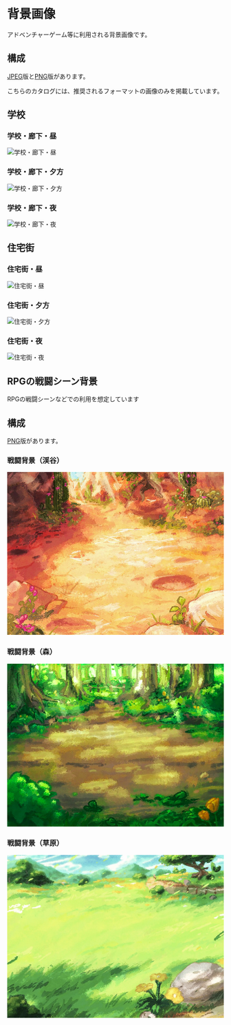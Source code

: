 # 背景画像

アドベンチャーゲーム等に利用される背景画像です。

## 構成

[JPEG](./jpg)版と[PNG](./png)版があります。

こちらのカタログには、推奨されるフォーマットの画像のみを掲載しています。

## 学校

### 学校・廊下・昼

![学校・廊下・昼](./jpg/school01.jpg)

### 学校・廊下・夕方

![学校・廊下・夕方](./jpg/school02.jpg)

### 学校・廊下・夜

![学校・廊下・夜](./jpg/school03.jpg)

## 住宅街

### 住宅街・昼

![住宅街・昼](./jpg/residential_area01.jpg)

### 住宅街・夕方

![住宅街・夕方](./jpg/residential_area02.jpg)

### 住宅街・夜

![住宅街・夜](./jpg/residential_area03.jpg)


## RPGの戦闘シーン背景

 RPGの戦闘シーンなどでの利用を想定しています

## 構成

[PNG](./png)版があります。

### 戦闘背景（渓谷）

![戦闘背景(渓谷)](<png/戦闘背景 (渓谷).png>)

### 戦闘背景（森）

![戦闘背景(森)](<png/戦闘背景 (森).png>)

### 戦闘背景（草原）

![戦闘背景(草原)](<png/戦闘背景 (草原).png>)